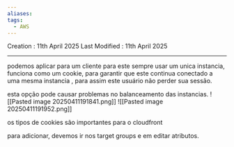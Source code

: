 ```yaml
---
aliases: 
tags:
  - AWS
---
```

Creation : 11th April 2025
Last Modified : 11th April 2025
___

podemos aplicar para um cliente para este sempre usar um unica instancia, funciona como um cookie, para garantir que este continua conectado a uma mesma instancia , para assim este usuário não perder sua sessão.

esta opção pode causar problemas no balanceamento das instancias.
![[Pasted image 20250411191841.png]]
![[Pasted image 20250411191952.png]]

os tipos de cookies são importantes para o cloudfront

para adicionar, devemos ir nos target groups e em editar atributos.
